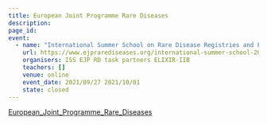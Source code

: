 ```yaml
---
title: European Joint Programme Rare Diseases
description: 
page_id: 
event:
  - name: "International Summer School on Rare Disease Registries and FAIRification of Data"
    url: https://www.ejprarediseases.org/international-summer-school-2021-rare-disease-registries-and-fairification-of-data/
    organisers: ISS EJP RD task partners ELIXIR-IIB
    teachers: []
    venue: online
    event_date: 2021/09/27 2021/10/01
    state: closed
---
```


[European_Joint_Programme_Rare_Diseases](https://www.ejprarediseases.org/international-summer-school-2021-rare-disease-registries-and-fairification-of-data/)


<br>
